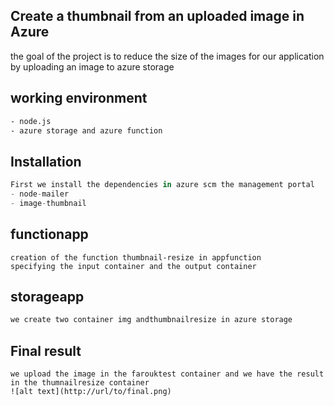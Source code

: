 ## Create a thumbnail from an uploaded image in Azure

the goal of the project is to reduce the size of the images for our application by uploading an image to azure storage

## working environment


```bash
- node.js
- azure storage and azure function
```

## Installation

```python
First we install the dependencies in azure scm the management portal
- node-mailer
- image-thumbnail
```

## functionapp
```
creation of the function thumbnail-resize in appfunction
specifying the input container and the output container
```
## storageapp
```bash
we create two container img andthumbnailresize in azure storage
```
## Final result
```
we upload the image in the farouktest container and we have the result in the thumnailresize container
![alt text](http://url/to/final.png)
```
